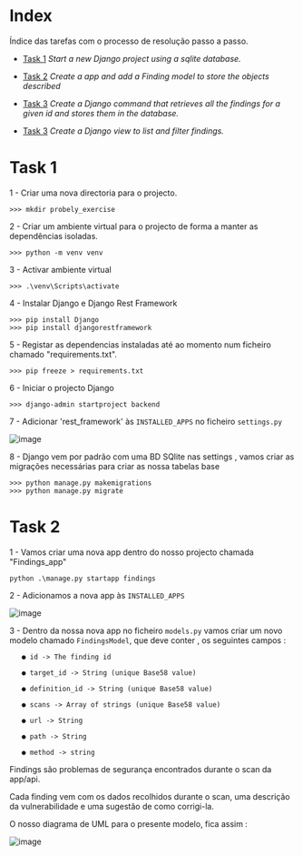 # Index

Índice das tarefas com o processo de resolução passo a passo.

- [Task 1](#Task1) _Start a new Django project using a sqlite database._

- [Task 2](#Task2) _Create a app and add a Finding model to store the objects described_

- [Task 3](#Task1) _Create a Django command that retrieves all the findings for a given id and stores them in the database._

- [Task 3](#Task1) _Create a Django view to list and filter findings._

<a id="Task1"></a>

# Task 1 

1 - Criar uma nova directoria para o projecto.
```
>>> mkdir probely_exercise
```
2 - Criar um ambiente virtual para o projecto de forma a manter as dependências isoladas.
```
>>> python -m venv venv
```
3 - Activar ambiente virtual
```
>>> .\venv\Scripts\activate
```
4 - Instalar Django e Django Rest Framework
```
>>> pip install Django
>>> pip install djangorestframework
```
5 - Registar as dependencias instaladas até ao momento num ficheiro chamado "requirements.txt".

```
>>> pip freeze > requirements.txt
```

6 - Iniciar o projecto Django
```
>>> django-admin startproject backend
````
7 - Adicionar 'rest_framework' às ```INSTALLED_APPS``` no ficheiro ```settings.py```

![image](https://user-images.githubusercontent.com/73948790/217391622-25aaf9a8-76b8-4e0d-adf5-03025c592e6d.png)

8 - Django vem por padrão com uma BD SQlite nas settings , vamos criar as migrações necessárias para criar as nossa tabelas base
```
>>> python manage.py makemigrations
>>> python manage.py migrate
```

<a id="Task2"></a>

# Task 2

1 - Vamos criar uma nova app dentro do nosso projecto chamada "Findings_app"
```
python .\manage.py startapp findings
```

2 - Adicionamos a nova app às ```INSTALLED_APPS```

![image](https://user-images.githubusercontent.com/73948790/217395540-42e27460-9b14-4a26-9776-b6d0ecd754b8.png)

3 - Dentro da nossa nova app no ficheiro ```models.py``` vamos criar um novo modelo chamado ```FindingsModel```, que deve conter , os seguintes campos :

       ● id -> The finding id
  
       ● target_id -> String (unique Base58 value)
  
       ● definition_id -> String (unique Base58 value)
  
       ● scans -> Array of strings (unique Base58 value)
  
       ● url -> String
  
       ● path -> String
  
       ● method -> string
   
Findings são problemas de segurança encontrados durante o scan da app/api. 

Cada finding vem com os dados recolhidos durante o scan, uma descrição da vulnerabilidade e uma sugestão de como corrigi-la.

O nosso diagrama de UML para o presente modelo, fica assim :

![image](https://user-images.githubusercontent.com/73948790/217601394-8c83a4d6-35aa-4d66-8f91-fb9b66db7ffd.png)

